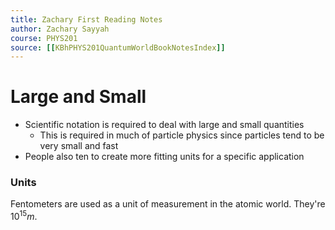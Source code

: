 ```yaml
---
title: Zachary First Reading Notes
author: Zachary Sayyah
course: PHYS201
source: [[KBhPHYS201QuantumWorldBookNotesIndex]]
---
```


# Large and Small
 - Scientific notation is required to deal with large and small quantities
	 - This is required in much of particle physics since particles tend to be very small and fast
 - People also ten to create more fitting units for a specific application

### Units
Fentometers are used as a unit of measurement in the atomic world. They're $10^{15}m$. 